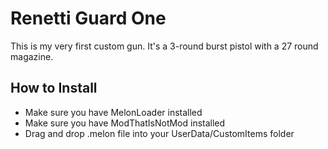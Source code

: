 # Renetti Guard One
This is my very first custom gun. It's a 3-round burst pistol with a 27 round magazine.

## How to Install
- Make sure you have MelonLoader installed
- Make sure you have ModThatIsNotMod installed
- Drag and drop .melon file into your UserData/CustomItems folder

